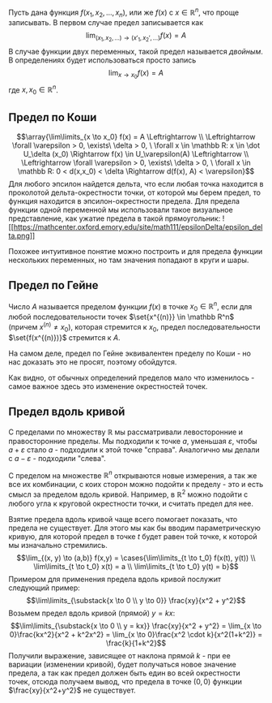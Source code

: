Пусть дана функция $f(x_1, x_2, \ldots, x_n)$, или же $f(x)$ с $x \in \mathbb R^n$, что проще записывать.
В первом случае предел записывается как
$$\lim_{(x_1, x_2, \ldots) \to (x'_1, x_2', \ldots)} f(x) = A$$
В случае функции двух переменных, такой предел называется *двойным*.
В определениях будет использоваться просто запись
$$\lim_{x \to x_0} f(x) = A$$
где $x, x_0 \in \mathbb R^n$.
## Предел по Коши
$$\array{\lim\limits_{x \to x_0} f(x) = A \Leftrightarrow \\ \Leftrightarrow \forall \varepsilon > 0, \exists\  \delta > 0, \ \forall x \in \mathbb R: x \in \dot U_\delta (x_0) \Rightarrow f(x) \in U_\varepsilon(A) \Leftrightarrow \\ \Leftrightarrow \forall \varepsilon > 0, \exists\  \delta > 0, \ \forall x \in \mathbb R: 0 < d(x,x_0) < \delta \Rightarrow d(f(x), A) < \varepsilon}$$
Для любого эпсилон найдется дельта, что если любая точка находится в проколотой дельта-окрестности точки, от которой мы берем предел, то функция находится в эпсилон-окрестности предела. Для предела функции одной переменной мы использовали такое визуальное представление, как ужатие предела в такой прямоугольник:
![[https://mathcenter.oxford.emory.edu/site/math111/epsilonDelta/epsilon_delta.png]]

Похожее интуитивное понятие можно построить и для предела функции нескольких переменных, но там значения попадают в круги и шары.
## Предел по Гейне
Число $A$ называется пределом функции $f(x)$ в точке $x_0 \in \mathbb R^n$, если для любой последовательности точек $\set{x^{(n)}} \in \mathbb R^n$ (причем $x^{(n)} \neq x_0$), которая стремится к $x_0$, предел последовательности $\set{f(x^{(n)})}$ стремится к $A$.

На самом деле, предел по Гейне эквивалентен пределу по Коши - но нас доказать это не просят, поэтому обойдутся.

Как видно, от обычных определений пределов мало что изменилось - самое важное здесь это изменение окрестностей точек.

## Предел вдоль кривой
С пределами по множеству $\mathbb R$ мы рассматривали левосторонние и правосторонние пределы. Мы подходили к точке $a$, уменьшая $\varepsilon$, чтобы $a + \varepsilon$ стало $a$ - подходили к этой точке "справа". Аналогично мы делали с $a - \varepsilon$ - подходили "слева".

С пределом на множестве $\mathbb R^n$ открываются новые измерения, а так же все их комбинации, с коих сторон можно подойти к пределу - это и есть смысл за пределом вдоль кривой. Например, в $\mathbb R^2$ можно подойти с любого угла к круговой окрестности точки, и считать предел для нее.

Взятие предела вдоль кривой чаще всего помогает показать, что предела не существует. Для этого мы как бы вводим параметрическую кривую, для которой предел в точке $t$ будет равен той точке, к которой мы изначально стремились.
$$\lim_{(x, y) \to (a,b)} f(x,y) = \cases{\lim\limits_{t \to t_0} f(x(t), y(t)) \\ \lim\limits_{t \to t_0} x(t) = a \\ \lim\limits_{t \to t_0} y(t) = b}$$
Примером для применения предела вдоль кривой послужит следующий пример:
$$\lim\limits_{\substack{x \to 0 \\ y \to 0}} \frac{xy}{x^2 + y^2}$$
Возьмем предел вдоль кривой (прямой) $y = kx$:
$$\lim\limits_{\substack{x \to 0 \\ y = kx}} \frac{xy}{x^2 + y^2} = \lim_{x \to 0}\frac{kx^2}{x^2 + k^2x^2} = \lim_{x \to 0}\frac{x^2 \cdot k}{x^2(1+k^2)} = \frac{k}{1+k^2}$$
Получили выражение, зависящее от наклона прямой $k$ - при ее вариации (изменении кривой), будет получаться новое значение предела, а так как предел должен быть един во всей окрестности точек, отсюда получаем вывод, что предела в точке $(0,0)$ функции $\frac{xy}{x^2+y^2}$ не существует.
